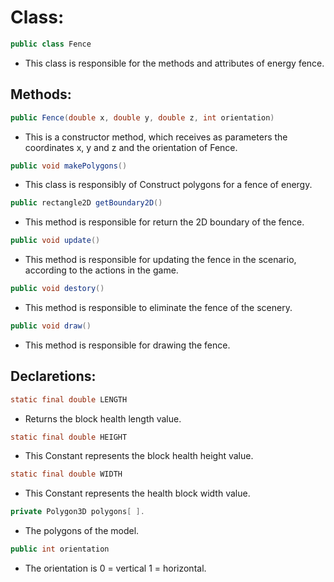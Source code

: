# Class:

```java
public class Fence
```

* This class is responsible for the methods and attributes of energy fence.

## Methods:

```java
public Fence(double x, double y, double z, int orientation)
```

* This is a constructor method, which receives as parameters the coordinates x, y and z and the orientation of Fence.

```java
public void makePolygons()
```

* This class is responsibly of Construct polygons for a fence of energy.

```java
public rectangle2D getBoundary2D()
```

* This method is responsible for return the 2D boundary of the fence.

```java
public void update()
```

* This method is responsible for updating the fence in the scenario, according to the actions in the game.

```java
public void destory()
```

* This method is responsible to eliminate the fence of the scenery.

```java
public void draw()
```
* This method is responsible for drawing the fence.

## Declaretions:

```java
static final double LENGTH
```
* Returns the block health length value.

```java
static final double HEIGHT
```
* This Constant represents the block health height value.

```java
static final double WIDTH
```
* This Constant represents the health block width value.

```java
private Polygon3D polygons[ ].
```
* The polygons of the model.

```java
public int orientation
```
* The orientation is 0 = vertical   1 = horizontal.
